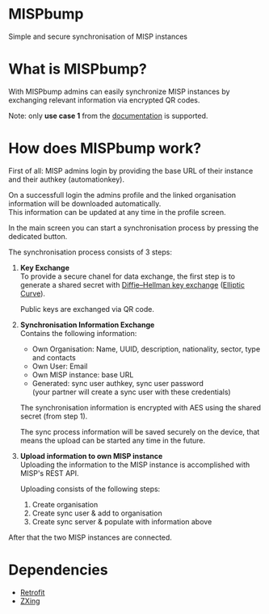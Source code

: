 # MISPbump
Simple and secure synchronisation of MISP instances

# What is MISPbump?
With MISPbump admins can easily synchronize MISP instances by exchanging relevant information via encrypted QR codes.

Note: only **use case 1** from the [documentation](https://www.circl.lu/doc/misp/sharing/) is supported.

# How does MISPbump work?
First of all: MISP admins login by providing the base URL of their instance and their authkey (automationkey).

On a successfull login the admins profile and the linked organisation information will be downloaded automatically.  
This information can be updated at any time in the profile screen.

In the main screen you can start a synchronisation process by pressing the dedicated button.

The synchronisation process consists of 3 steps:
1. **Key Exchange**  
    To provide a secure chanel for data exchange, the first step is to generate a shared secret with [Diffie–Hellman key exchange](https://en.wikipedia.org/wiki/Diffie%E2%80%93Hellman_key_exchange) ([Elliptic Curve](https://en.wikipedia.org/wiki/Elliptic-curve_Diffie%E2%80%93Hellman)).

    Public keys are exchanged via QR code.

1. **Synchronisation Information Exchange**  
    Contains the following information:
    + Own Organisation: Name, UUID, description, nationality, sector, type and contacts
    + Own User: Email
    + Own MISP instance: base URL
    + Generated: sync user authkey, sync user password  
        (your partner will create a sync user with these credentials)

    The synchronisation information is encrypted with AES using the shared secret (from step 1).

    The sync process information will be saved securely on the device, that means the upload can be started any time in the future.


1. **Upload information to own MISP instance**  
    Uploading the information to the MISP instance is accomplished with MISP's REST API.

    Uploading consists of the following steps:
    1. Create organisation
    1. Create sync user & add to organisation
    1. Create sync server & populate with information above

After that the two MISP instances are connected.

# Dependencies
+ [Retrofit](https://github.com/square/retrofit)
+ [ZXing](https://github.com/zxing/zxing)